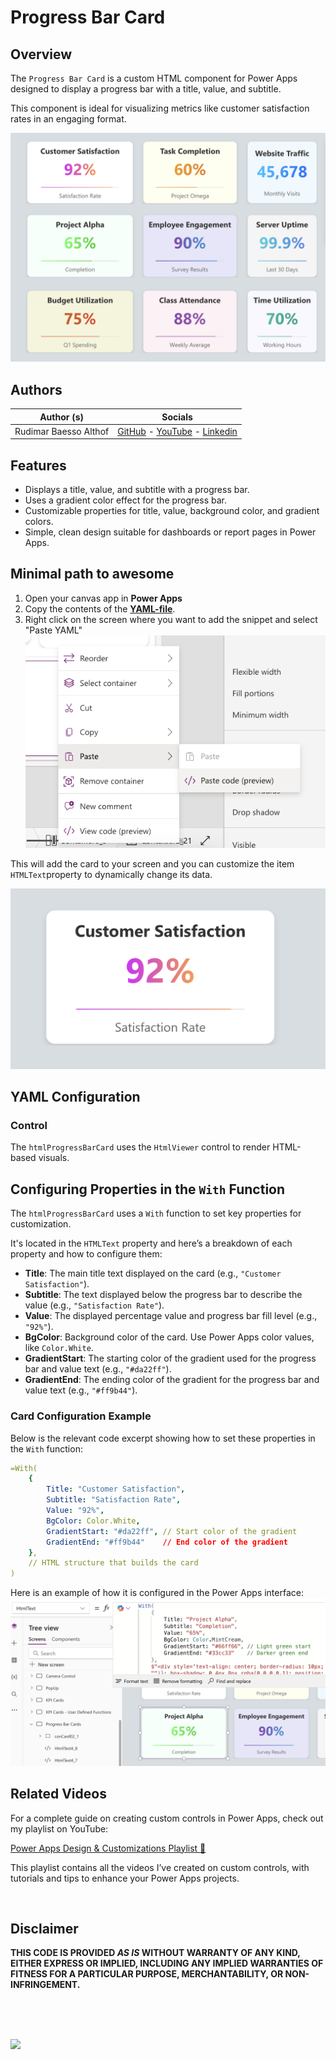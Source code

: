 # Progress Bar Card

## Overview
The `Progress Bar Card` is a custom HTML component for Power Apps designed to display a progress bar with a title, value, and subtitle. 

This component is ideal for visualizing metrics like customer satisfaction rates in an engaging format.

![Progress Bar Card Example](./assets/progress-bar-card.png)

## Authors

Author (s)| Socials
--------|---------
Rudimar Baesso Althof | [GitHub](https://github.com/rualthof) - [YouTube](https://www.youtube.com/@powerrudy) - [Linkedin](https://www.linkedin.com/in/rudimar/)


## Features
- Displays a title, value, and subtitle with a progress bar.
- Uses a gradient color effect for the progress bar.
- Customizable properties for title, value, background color, and gradient colors.
- Simple, clean design suitable for dashboards or report pages in Power Apps.

## Minimal path to awesome

1. Open your canvas app in **Power Apps**
1. Copy the contents of the **[YAML-file](./source/progress-bar-card.yaml)**.
1. Right click on the screen where you want to add the snippet and select "Paste YAML"
![View of the paste code button](./assets/pastecode.png)

This will add the card to your screen and you can customize the item `HTMLText`property to dynamically change its data.

![View of the pasted card](./assets/thumbnail.png)


## YAML Configuration

### Control
The `htmlProgressBarCard` uses the `HtmlViewer` control to render HTML-based visuals.

## Configuring Properties in the `With` Function

The `htmlProgressBarCard` uses a `With` function to set key properties for customization. 

It's located in the `HTMLText` property and here’s a breakdown of each property and how to configure them:

- **Title**: The main title text displayed on the card (e.g., `"Customer Satisfaction"`).
- **Subtitle**: The text displayed below the progress bar to describe the value (e.g., `"Satisfaction Rate"`).
- **Value**: The displayed percentage value and progress bar fill level (e.g., `"92%"`).
- **BgColor**: Background color of the card. Use Power Apps color values, like `Color.White`.
- **GradientStart**: The starting color of the gradient used for the progress bar and value text (e.g., `"#da22ff"`).
- **GradientEnd**: The ending color of the gradient for the progress bar and value text (e.g., `"#ff9b44"`).

### Card Configuration Example

Below is the relevant code excerpt showing how to set these properties in the `With` function:

```yaml
=With(
    {
        Title: "Customer Satisfaction",
        Subtitle: "Satisfaction Rate",
        Value: "92%",
        BgColor: Color.White,
        GradientStart: "#da22ff", // Start color of the gradient
        GradientEnd: "#ff9b44"    // End color of the gradient
    },
    // HTML structure that builds the card
)
```

Here is an example of how it is configured in the Power Apps interface:
![Progress Bar Card Configuratoin Example](./assets/configuration-demo.png)

## Related Videos

For a complete guide on creating custom controls in Power Apps, check out my playlist on YouTube:

[Power Apps Design & Customizations Playlist 🚀](https://youtube.com/playlist?list=PLJCcpEOSXzJQlsKuP2YeHHyAYjj2x4qsZ&si=aFGKpSEJ0a8KrFpF)


This playlist contains all the videos I’ve created on custom controls, with tutorials and tips to enhance your Power Apps projects.


<br>

## Disclaimer

**THIS CODE IS PROVIDED *AS IS* WITHOUT WARRANTY OF ANY KIND, EITHER EXPRESS OR IMPLIED, INCLUDING ANY IMPLIED WARRANTIES OF FITNESS FOR A PARTICULAR PURPOSE, MERCHANTABILITY, OR NON-INFRINGEMENT.**

<br><br><br>

<img src="https://telemetry.sharepointpnp.com/powerplatform-snippets/samples/progress-bar-card" aria-hidden="true" >
